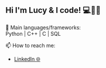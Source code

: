 ## Hi I'm Lucy & I code! 💻🤖💓

🌱 Main languages/frameworks: <br/>
Python | C++ | C | SQL <br/>

📫 How to reach me: <br/> 
- [LinkedIn 🌐](https://www.linkedin.com/in/lucy-zhu-zihui/)
